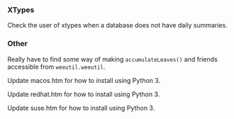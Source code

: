 ### XTypes
Check the user of xtypes when a database does not have daily summaries.

### Other
Really have to find some way of making `accumulateLeaves()` and friends accessible
from `weeutil.weeutil`.

Update macos.htm for how to install using Python 3.

Update redhat.htm for how to install using Python 3.

Update suse.htm for how to install using Python 3.